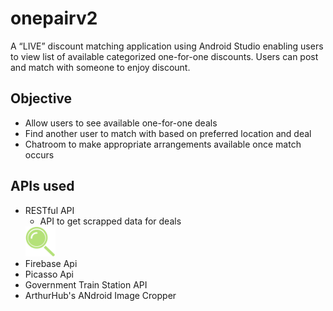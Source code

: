 # onepairv2
A “LIVE” discount matching application using Android Studio enabling users to view list of available categorized one-for-one discounts. Users can post and match with someone to enjoy discount.

## Objective
- Allow users to see available one-for-one deals
- Find another user to match with based on preferred location and deal
- Chatroom to make appropriate arrangements available once match occurs

## APIs used
- RESTful API
    - API to get scrapped data for deals
     <img src="/image/magnifying_glass.png" width="10%" height="10%">
- Firebase Api
- Picasso Api
- Government Train Station API
- ArthurHub's ANdroid Image Cropper